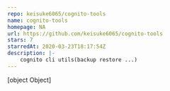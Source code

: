```yaml
---
repo: keisuke6065/cognito-tools
name: cognito-tools
homepage: NA
url: https://github.com/keisuke6065/cognito-tools
stars: 7
starredAt: 2020-03-23T18:17:54Z
description: |-
    cognito cli utils(backup restore ...)
---
```


[object Object]
